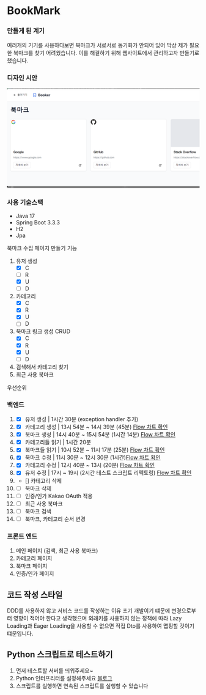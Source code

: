 # BookMark

### 만들게 된 계기
여러개의 기기를 사용하다보면 북마크가 서로서로 동기화가 안되어 있어 막상 제가 필요한 
북마크를 찾기 어려웠습니다. 이를 해결하기 위해 웹사이트에서 관리하고자 만들기로 했습니다.

### 디자인 시안
![img.png](img.png)

### 사용 기술스택
- Java 17
- Spring Boot 3.3.3
- H2
- Jpa



북마크 수집 페이지 만들기
기능
1. 유저 생성
   - [X] C 
   - [ ] R 
   - [x] U
   - [ ] D
1. 카테고리 
   - [X] C 
   - [X] R 
   - [x] U
   - [ ] D
2.  북마크 링크 생성 CRUD
    - [x] C 
    - [x] R 
    - [x] U  
    - [ ] D
3. 검색해서 카테고리 찾기
4. 최근 사용 북마크

우선순위
### 백엔드
1. - [x] 유저 생성 | 1시간 30분 (exception handler 추가)
2. - [x] 카테고리 생성 | 13시 54분 ~ 14시 39분 (45분) [Flow 차트 확인](./DetailWork/CreateCategory.md)
3. - [x] 북마크 생성 | 14시 40분 ~ 15시 54분 (1시간 14분) [Flow 차트 확인](./DetailWork/CreateBookmark.md)
4. - [x] 카테고리들 읽기 | 1시간 20분
5. - [x] 북마크들 읽기 | 10시 52분 ~ 11시 17분 (25분) [Flow 차트 확인](./DetailWork/ReadBookmark.md)
6. - [x] 북마크 수정 | 11시 30분 ~ 12시 30분 (1시간)[Flow 차트 확인](./DetailWork/UpdateBookmark.md)
7. - [x] 카테고리 수정 | 12시 40분 ~ 13시 (20분) [Flow 차트 확인](./DetailWork/UpdateCategory.md)
8. - [x] 유저 수정 | 17시 ~ 19시 (2시간 테스트 스크립트 리펙토링) [Flow 차트 확인](./DetailWork/UpdateUser.md)
9. - [] 카테고리 삭제 
10. - [ ] 북마크 삭제
11. - [ ] 인증/인가 Kakao OAuth 적용
12. - [ ] 최근 사용 북마크
13. - [ ] 북마크 검색
14. - [ ] 북마크, 카테고리 순서 변경

### 프론트 엔드
1. 메인 페이지 (검색, 최근 사용 북마크)
2. 카테고리 페이지
3. 북마크 페이지
4. 인증/인가 페이지
 
## 코드 작성 스타일

DDD를 사용하지 않고 서비스 코드를 작성하는 이유
초기 개발이기 떄문에 변경으로부터 영향이 적어야 한다고 생각했으며 
외래키를 사용하지 않는 정책에 따라 Lazy Loading과 Eager Loading을 사용할 수 없으면 직접 Dto를 사용하여 맵핑할 것이기 떄문입니다.


## Python 스크립트로 테스트하기
1. 먼저 테스트할 서버를 띄워주세요~
2. Python 인터프리터를 설정해주세요 [블로그](https://jojoldu.tistory.com/465)
3. 스크립트를 실행하면 연속된 스크립트를 실행할 수 있습니다

